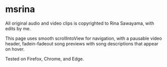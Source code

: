 # msrina

All original audio and video clips is copyrighted to Rina Sawayama, with edits by me.

This page uses smooth scrollIntoView for navigation, with a pausable video header, fadein-fadeout song previews with song descriptions that appear on hover.

Tested on Firefox, Chrome, and Edge. 
